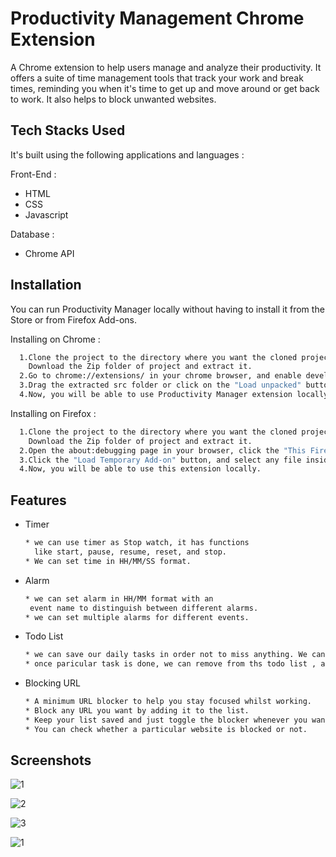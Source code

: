 
# Productivity Management Chrome Extension

A Chrome extension to help users manage and analyze their productivity. It offers a
suite of time management tools that track your work and break times, reminding you
when it's time to get up and move around or get back to work. It also helps to block
unwanted websites.


## Tech Stacks Used

It's built using the following applications and languages :

Front-End :
* HTML
* CSS
* Javascript

Database :
* Chrome API
## Installation

You can run Productivity Manager locally without having to install it from the
Store or from Firefox Add-ons.

Installing on Chrome :

```bash
  1.Clone the project to the directory where you want the cloned project or
    Download the Zip folder of project and extract it.
  2.Go to chrome://extensions/ in your chrome browser, and enable developer mode
  3.Drag the extracted src folder or click on the "Load unpacked" button and locate the folder.
  4.Now, you will be able to use Productivity Manager extension locally.
```

Installing on Firefox :

```bash
  1.Clone the project to the directory where you want the cloned project or
    Download the Zip folder of project and extract it.
  2.Open the about:debugging page in your browser, click the "This Firefox" option
  3.Click the "Load Temporary Add-on" button, and select any file inside the firefox folder
  4.Now, you will be able to use this extension locally.
```


    
## Features

- Timer
  ```bash
  * we can use timer as Stop watch, it has functions 
    like start, pause, resume, reset, and stop.
  * We can set time in HH/MM/SS format.
  ```
- Alarm
  ```bash
  * we can set alarm in HH/MM format with an 
   event name to distinguish between different alarms.
  * we can set multiple alarms for different events.
  ```
- Todo List
  ```bash
  * we can save our daily tasks in order not to miss anything. We can add any task to the todo list.
  * once paricular task is done, we can remove from ths todo list , and we can also edit if required.
  ```
- Blocking URL
  ```bash
  * A minimum URL blocker to help you stay focused whilst working. 
  * Block any URL you want by adding it to the list.
  * Keep your list saved and just toggle the blocker whenever you want.
  * You can check whether a particular website is blocked or not.
  ```

## Screenshots

![1](https://user-images.githubusercontent.com/83536671/189363264-329540af-ba3c-4889-a173-fa01ac264f9d.jpeg)

![2](https://user-images.githubusercontent.com/83536671/189363262-ac2e5528-6d09-41c4-b9ce-e93296ad9f5b.jpeg)

![3](https://user-images.githubusercontent.com/83536671/189363257-e95f0b12-efc6-4dda-a921-ad4fdab779cc.jpeg)

![1](https://user-images.githubusercontent.com/83536671/189363246-e984ef5e-8b44-4eea-946d-e63732dcacf2.jpeg)
